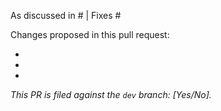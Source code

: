 As discussed in # | Fixes #

Changes proposed in this pull request:

 - 
 - 
 - 

_This PR is filed against the `dev` branch: [Yes/No]._